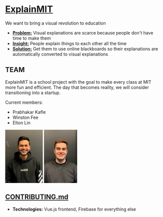 # [ExplainMIT](https://medium.com/@eltonlin1998/feynman-overview-338034dcb426) 
We want to bring a visual revolution to education

* **[Problem:](https://medium.com/@eltonlin1998/look-and-youll-see-71cb92125baa)** 
Visual explanations are scarce because people don't have time to make them
* **[Insight:](https://medium.com/@eltonlin1998/how-explainmit-optimizes-efficiency-for-content-creation-b0162895ff81)** 
People explain things to each other all the time
* **[Solution:](https://www.youtube.com/watch?v=POis_ihKexo)**
Get them to use online blackboards so their explanations are automatically converted to visual explanations

## TEAM
ExplainMIT is a school project with the goal to make every class at MIT more fun and efficient. The day that becomes reality, we will consider transitioning into a startup.

Current members: 
- Prabhakar Kafle
- Winston Fee
- Elton Lin

<p float="left">
  <img src="documentation/Prabhakar.jpg" alt="member photo" height="170"/>
  <img src="documentation/Winston.jpg" alt="member photo" height="170"/>
</p>

## [CONTRIBUTING.md](documentation/CONTRIBUTING.md)
- **Technologies:** Vue.js frontend, Firebase for everything else

 
                                                                    

                                                                    
                                                             
